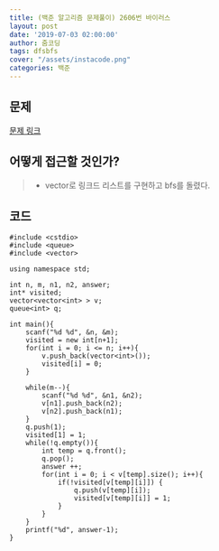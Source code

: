 ```yaml
---
title: (백준 알고리즘 문제풀이) 2606번 바이러스
layout: post
date: '2019-07-03 02:00:00'
author: 줌코딩
tags: dfsbfs
cover: "/assets/instacode.png"
categories: 백준
---
```


## 문제

[문제 링크](https://www.acmicpc.net/problem/2606)

## 어떻게 접근할 것인가?

>* vector로 링크드 리스트를 구현하고 bfs를 돌렸다.

## 코드

    #include <cstdio>
    #include <queue>
    #include <vector>

    using namespace std;

    int n, m, n1, n2, answer;
    int* visited;
    vector<vector<int> > v;
    queue<int> q;

    int main(){
        scanf("%d %d", &n, &m);
        visited = new int[n+1];
        for(int i = 0; i <= n; i++){
            v.push_back(vector<int>());
            visited[i] = 0;
        }
        
        while(m--){
            scanf("%d %d", &n1, &n2);
            v[n1].push_back(n2);
            v[n2].push_back(n1);
        }
        q.push(1);
        visited[1] = 1;
        while(!q.empty()){
            int temp = q.front();
            q.pop();
            answer ++;
            for(int i = 0; i < v[temp].size(); i++){
                if(!visited[v[temp][i]]) {
                    q.push(v[temp][i]);
                    visited[v[temp][i]] = 1;
                }
            }
        }
        printf("%d", answer-1);
    }